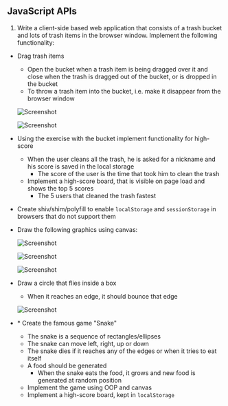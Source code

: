 ## JavaScript APIs

1. Write a client-side based web application that consists of a trash bucket and lots of trash items in the browser window. Implement the following functionality:
  * Drag trash items
	* Open the bucket when a trash item is being dragged over it and close when the trash is dragged out of the bucket, or is dropped in the bucket
	* To throw a trash item into the bucket, i.e. make it disappear from the browser window

    ![Screenshot](https://raw.github.com/jasssonpet/TelerikAcademy/master/WebDesign/4.JavaScriptPartTwo/4.JavaScriptAPIs/1.TrashBin/index1.png)

    ![Screenshot](https://raw.github.com/jasssonpet/TelerikAcademy/master/WebDesign/4.JavaScriptPartTwo/4.JavaScriptAPIs/1.TrashBin/index2.png)
* Using the exercise with the bucket implement functionality for high-score
	* When the user cleans all the trash, he is asked for a nickname and his score is saved in the local storage
		* The score of the user is the time that took him to clean the trash
	* Implement a high-score board, that is visible on page load and shows the top 5 scores
		* The 5 users that cleaned the trash fastest
* Create shiv/shim/polyfill to enable `localStorage` and `sessionStorage` in browsers that do not support them
* Draw the following graphics using canvas:

    ![Screenshot](https://raw.github.com/jasssonpet/TelerikAcademy/master/WebDesign/4.JavaScriptPartTwo/4.JavaScriptAPIs/4.Drawings/index1.png)

    ![Screenshot](https://raw.github.com/jasssonpet/TelerikAcademy/master/WebDesign/4.JavaScriptPartTwo/4.JavaScriptAPIs/4.Drawings/index2.png)

    ![Screenshot](https://raw.github.com/jasssonpet/TelerikAcademy/master/WebDesign/4.JavaScriptPartTwo/4.JavaScriptAPIs/4.Drawings/index3.png)
* Draw a circle that flies inside a box
    * When it reaches an edge, it should bounce that edge

    ![Screenshot](https://raw.github.com/jasssonpet/TelerikAcademy/master/WebDesign/4.JavaScriptPartTwo/4.JavaScriptAPIs/5.Line/index.png)
* \* Create the famous game "Snake"
	* The snake is a sequence of rectangles/ellipses
	* The snake can move left, right, up or down
	* The snake dies if it reaches any of the edges or when it tries to eat itself
	* A food should be generated
		* When the snake eats the food, it grows and new food is generated at random position
	* Implement the game using OOP and canvas
	* Implement a high-score board, kept in `localStorage`
